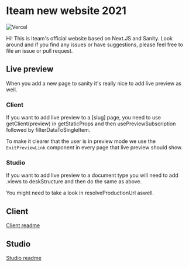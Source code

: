 # Iteam new website 2021

![Vercel](https://vercelbadge.vercel.app/api/iteam1337/iteam-next-site)

Hi! This is Iteam's official website based on Next.JS and Sanity. Look around and if you find any issues or have suggestions, please feel free to file an issue or pull request.

## Live preview

When you add a new page to sanity it's really nice to add live preview as well.

### Client

If you want to add live preview to a [slug] page, you need to use getClient(preview) in getStaticProps and then usePreviewSubscription followed by filterDataToSingleItem.

To make it clearer that the user is in preview mode we use the `ExitPreviewLink` component in every page that live preview should show.

### Studio

If you want to add live preview to a document type you will need to add .views to deskStructure and then do the same as above.

You might need to take a look in resolveProductionUrl aswell.

## Client

[Client readme](https://github.com/Iteam1337/Iteam-next-site/blob/main/client/README.md)

## Studio

[Studio readme](https://github.com/Iteam1337/Iteam-next-site/blob/main/studio/README.md)
